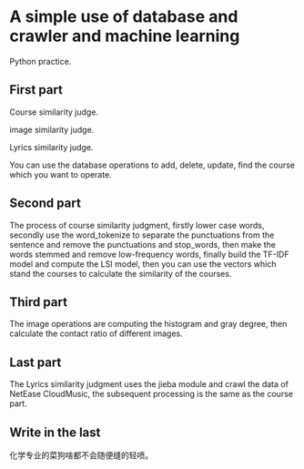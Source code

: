 <h1>A simple use of database and crawler and machine learning</h1>

Python practice.

<h2>First part</h2>

Course similarity judge.

image similarity judge.

Lyrics similarity judge.

You can use the database operations to add, delete, update, find the course which you want to operate.

<h2>Second part</h2>

The process of course similarity judgment, firstly lower case words, secondly use the word_tokenize to separate the punctuations from the sentence and remove the punctuations and stop_words, then make the words stemmed and remove low-frequency words, finally build the TF-IDF model and compute the LSI model, then you can use the vectors which stand the courses to calculate the similarity of the courses.

<h2>Third part</h2>

The image operations are computing the histogram and gray degree, then calculate the contact ratio of different images.

<h2>Last part</h2>

The Lyrics similarity judgment uses the jieba module and crawl the data of NetEase CloudMusic, the subsequent processing is the same as the course part.

<h2>Write in the last</h2>

化学专业的菜狗啥都不会随便缝的轻喷。